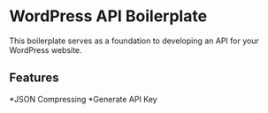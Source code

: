 # WordPress API Boilerplate

This boilerplate serves as a foundation to developing an API for your WordPress website.

## Features
*JSON Compressing
*Generate API Key
